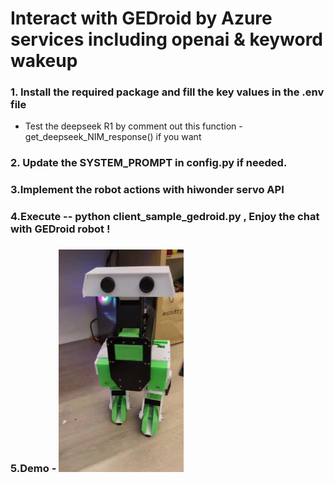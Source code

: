 # Interact with GEDroid by Azure services including openai & keyword wakeup

### 1. Install the required package and fill the key values in the .env file
* Test the deepseek R1 by comment out this function -get_deepseek_NIM_response() if you want
### 2. Update the SYSTEM_PROMPT in config.py if needed.
### 3.Implement the robot actions with hiwonder servo API
### 4.Execute -- python client_sample_gedroid.py  , Enjoy the chat with GEDroid robot !
### 5.Demo - <a href="https://youtube.com/shorts/xXfU6Lnz73g?feature=share"><img src="../../img/Walking-m2s.jpg" width="200"></a>


